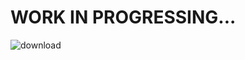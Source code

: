 # WORK IN PROGRESSING...
![download](https://github.com/user-attachments/assets/1da4df39-d7dc-4594-8903-eb541e965e65)
